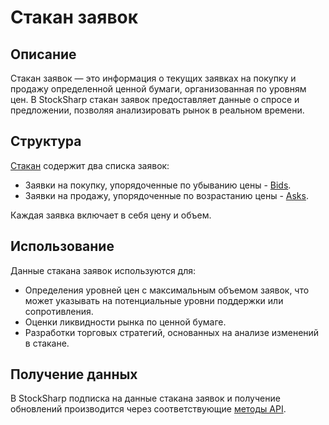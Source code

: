 # Стакан заявок

## Описание

Стакан заявок — это информация о текущих заявках на покупку и продажу определенной ценной бумаги, организованная по уровням цен. В StockSharp стакан заявок предоставляет данные о спросе и предложении, позволяя анализировать рынок в реальном времени.

## Структура

[Стакан](xref:StockSharp.Messages.IOrderBookMessage) содержит два списка заявок:

- Заявки на покупку, упорядоченные по убыванию цены - [Bids](xref:StockSharp.Messages.IOrderBookMessage.Bids).
- Заявки на продажу, упорядоченные по возрастанию цены - [Asks](xref:StockSharp.Messages.IOrderBookMessage.Asks).

Каждая заявка включает в себя цену и объем.

## Использование

Данные стакана заявок используются для:

- Определения уровней цен с максимальным объемом заявок, что может указывать на потенциальные уровни поддержки или сопротивления.
- Оценки ликвидности рынка по ценной бумаге.
- Разработки торговых стратегий, основанных на анализе изменений в стакане.

## Получение данных

В StockSharp подписка на данные стакана заявок и получение обновлений производится через соответствующие [методы API](OrderBook_Subscription.md).